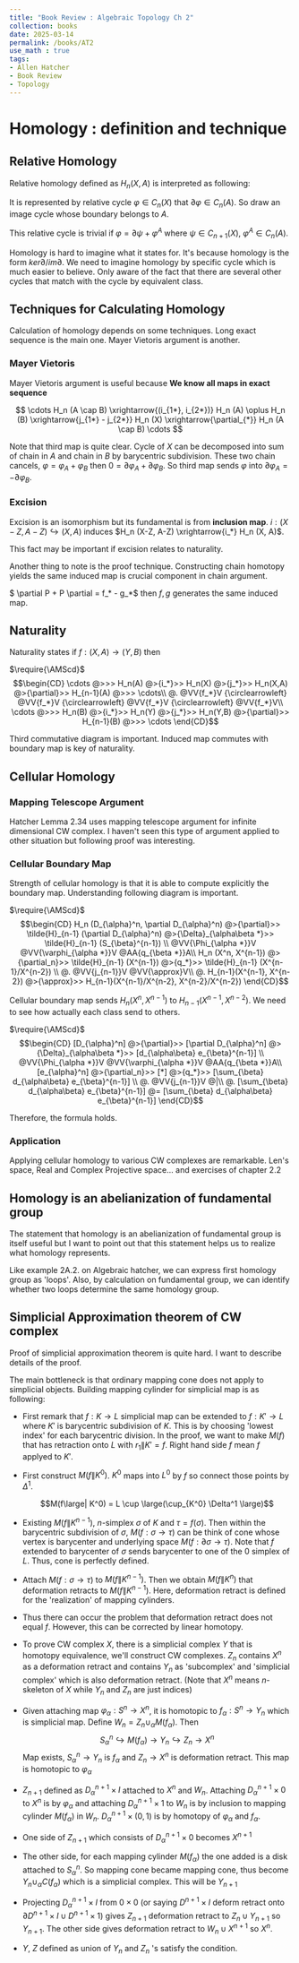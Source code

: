 ```yaml
---
title: "Book Review : Algebraic Topology Ch 2"
collection: books
date: 2025-03-14
permalink: /books/AT2
use_math : true
tags:
- Allen Hatcher
- Book Review
- Topology
---
```


# Homology : definition and technique

## Relative Homology

Relative homology defined as $H_n (X,A)$ is interpreted as following:

It is represented by relative cycle $\varphi \in C_n (X)$ that $\partial \varphi \in C_n (A)$. So draw an image cycle whose boundary belongs to $A$.

This relative cycle is trivial if $\varphi = \partial \psi + \varphi^{A}$ where $\psi \in C_{n+1} (X)$, $\varphi^{A} \in C_{n} (A)$.

Homology is hard to imagine what it states for. It's because homology is the form $ker \partial / im \partial$. We need to imagine homology by specific cycle which is much easier to believe. Only aware of the fact that there are several other cycles that match with the cycle by equivalent class.

## Techniques for Calculating Homology

Calculation of homology depends on some techniques. Long exact sequence is the main one. Mayer Vietoris argument is another.

### Mayer Vietoris

Mayer Vietoris argument is useful because **We know all maps in exact sequence**

$$ \cdots H_n (A \cap B) \xrightarrow{(i_{1*}, i_{2*})} H_n (A) \oplus H_n (B) \xrightarrow{j_{1*} - j_{2*}} H_n (X) \xrightarrow{\partial_{*}} H_n (A \cap B) \cdots $$

Note that third map is quite clear. Cycle of $X$ can be decomposed into sum of chain in $A$ and chain in $B$ by barycentric subdivision. These two chain cancels, $\varphi = \varphi_A + \varphi_B$ then $0 = \partial \varphi_A + \partial \varphi_B$. So third map sends $\varphi$ into $\partial \varphi_A = -\partial \varphi_B$.

### Excision

Excision is an isomorphism but its fundamental is from **inclusion map**.
$i : (X-Z, A-Z) \hookrightarrow (X,A)$ induces $H_n (X-Z, A-Z) \xrightarrow{i_*} H_n (X, A)$.

This fact may be important if excision relates to naturality. 

Another thing to note is the proof technique. Constructing chain homotopy yields the same induced map is crucial component in chain argument.

$ \partial P + P \partial = f_* - g_*$
then $f, g$ generates the same induced map.

## Naturality

Naturality states if $f : (X,A) \rightarrow (Y,B)$ then

$\require{\AMScd}$
$$\begin{CD}
\cdots @>>> H_n(A) @>{i_*}>> H_n(X) @>{j_*}>> H_n(X,A) @>{\partial}>> H_{n-1}(A) @>>> \cdots\\ 
@. @VV{f_*}V {\circlearrowleft} @VV{f_*}V {\circlearrowleft} @VV{f_*}V {\circlearrowleft} @VV{f_*}V\\
\cdots @>>> H_n(B) @>{i_*}>> H_n(Y) @>{j_*}>> H_n(Y,B) @>{\partial}>> H_{n-1}(B) @>>> \cdots
\end{CD}$$

Third commutative diagram is important. Induced map commutes with boundary map is key of naturality.

## Cellular Homology

### Mapping Telescope Argument

Hatcher Lemma 2.34 uses mapping telescope argument for infinite dimensional CW complex. I haven't seen this type of argument applied to other situation but following proof was interesting.

### Cellular Boundary Map

Strength of cellular homology is that it is able to compute explicitly the boundary map. Understanding following diagram is important.

$\require{\AMScd}$
$$\begin{CD}
H_n (D_{\alpha}^n, \partial D_{\alpha}^n) @>{\partial}>> \tilde{H}_{n-1} (\partial D_{\alpha}^n) @>{\Delta}_{\alpha\beta *}>> \tilde{H}_{n-1} (S_{\beta}^{n-1}) \\
@VV{\Phi_{\alpha *}}V @VV{\varphi_{\alpha *}}V @AA{q_{\beta *}}A\\
H_n (X^n, X^{n-1}) @>{\partial_n}>> \tilde{H}_{n-1} (X^{n-1}) @>{q_*}>> \tilde{H}_{n-1} (X^{n-1}/X^{n-2}) \\
@. @VV{j_{n-1}}V @VV{\approx}V\\
@. H_{n-1}(X^{n-1}, X^{n-2}) @>{\approx}>> H_{n-1}(X^{n-1}/X^{n-2}, X^{n-2}/X^{n-2})
\end{CD}$$

Cellular boundary map sends $H_n (X^n, X^{n-1})$ to $H_{n-1}(X^{n-1}, X^{n-2})$. We need to see how actually each class send to others.

$\require{\AMScd}$
$$\begin{CD}
[D_{\alpha}^n] @>{\partial}>> [\partial D_{\alpha}^n] @>{\Delta}_{\alpha\beta *}>> [d_{\alpha\beta} e_{\beta}^{n-1}] \\
@VV{\Phi_{\alpha *}}V @VV{\varphi_{\alpha *}}V @AA{q_{\beta *}}A\\
[e_{\alpha}^n] @>{\partial_n}>> [*] @>{q_*}>> [\sum_{\beta} d_{\alpha\beta} e_{\beta}^{n-1}] \\
@. @VV{j_{n-1}}V @|\\
@. [\sum_{\beta} d_{\alpha\beta} e_{\beta}^{n-1}] @= [\sum_{\beta} d_{\alpha\beta} e_{\beta}^{n-1}]
\end{CD}$$

Therefore, the formula holds.

### Application

Applying cellular homology to various CW complexes are remarkable. Len's space, Real and Complex Projective space... and exercises of chapter 2.2

## Homology is an abelianization of fundamental group

The statement that homology is an abelianization of fundamental group is itself useful but I want to point out that this statement helps us to realize what homology represents.

Like example 2A.2. on Algebraic hatcher, we can express first homology group as 'loops'. Also, by calculation on fundamental group, we can identify whether two loops determine the same homology group.

## Simplicial Approximation theorem of CW complex

Proof of simplicial approximation theorem is quite hard. I want to describe details of the proof.

The main bottleneck is that ordinary mapping cone does not apply to simplicial objects. Building mapping cylinder for simplicial map is as following:

- First remark that $f:K \rightarrow L$ simplicial map can be extended to $f:K' \rightarrow L$ where $K'$ is barycentric subdivision of $K$. This is by choosing 'lowest index' for each barycentric division. In the proof, we want to make $M(f)$ that has retraction onto $L$ with $r_1 \| K' =f$. Right hand side $f$ mean $f$ applyed to $K'$.

- First construct $M(f\|K^0)$. $K^0$ maps into $L^0$ by $f$ so connect those points by $\Delta^1$.

  $$M(f\large| K^0) = L \cup \large(\cup_{K^0} \Delta^1 \large)$$

- Existing $M(f\|K^{n-1})$, $n$-simplex $\sigma$ of $K$ and $\tau = f(\sigma)$. Then within the barycentric subdivision of $\sigma$, $M(f:\sigma \rightarrow \tau)$ can be think of cone whose vertex is barycenter and underlying space $M(f:\partial \sigma \rightarrow \tau)$. Note that $f$ extended to barycenter of $\sigma$ sends barycenter to one of the 0 simplex of $L$. Thus, cone is perfectly defined.

- Attach $M(f:\sigma \rightarrow \tau)$ to $M(f\|K^{n-1})$. Then we obtain $M(f\|K^n)$ that deformation retracts to $M(f\|K^{n-1})$. Here, deformation retract is defined for the 'realization' of mapping cylinders.

- Thus there can occur the problem that deformation retract does not equal $f$. However, this can be corrected by linear homotopy.

- To prove CW complex $X$, there is a simplicial complex $Y$ that is homotopy equivalence, we'll construct CW complexes. $Z_n$ contains $X^n$ as a deformation retract and contains $Y_n$ as 'subcomplex' and 'simplicial complex' which is also deformation retract. (Note that $X^n$ means $n$-skeleton of $X$ while $Y_n$ and $Z_n$ are just indices)

- Given attaching map $\varphi_{\alpha} : S^n \rightarrow X^n$, it is homotopic to $f_{\alpha} : S^n \rightarrow Y_n$ which is simplicial map. Define $W_n = Z_n \cup_{\alpha} M(f_{\alpha})$. Then
  $$ S_{\alpha}^n \hookrightarrow M(f_{\alpha}) \rightarrow Y_n \hookrightarrow Z_n \rightarrow X^n$$
Map exists, $S_{\alpha}^n \rightarrow Y_n$ is $f_{\alpha}$ and $Z_n \rightarrow X^n$ is deformation retract. This map is homotopic to $\varphi_{\alpha}$

- $Z_{n+1}$ defined as $D_{\alpha}^{n+1} \times I$ attached to $X^n$ and $W_n$. Attaching $D_{\alpha}^{n+1} \times 0$ to $X^n$ is by $\varphi_{\alpha}$ and attaching $D_{\alpha}^{n+1} \times 1$ to $W_n$ is by inclusion to mapping cylinder $M(f_{\alpha})$ in $W_n$. $D_{\alpha}^{n+1} \times (0,1)$ is by homotopy of $\varphi_{\alpha}$ and $f_{\alpha}$.

- One side of $Z_{n+1}$ which consists of $D_{\alpha}^{n+1} \times 0$ becomes $X^{n+1}$

- The other side, for each mapping cylinder $M(f_{\alpha})$ the one added is a disk attached to $S_{\alpha}^n$. So mapping cone became mapping cone, thus become $Y_n \cup_{\alpha} C(f_{\alpha})$ which is a simplicial complex. This will be $Y_{n+1}$

- Projecting $D_{\alpha}^{n+1} \times I$ from $0 \times 0$ (or saying $D^{n+1}\times I$ deform retract onto $\partial D^{n+1} \times I \cup D^{n+1} \times 1$) gives $Z_{n+1}$ deformation retract to $Z_n \cup Y_{n+1}$ so $Y_{n+1}$. The other side gives deformation retract to $W_n \cup X^{n+1}$ so $X^n$.

- $Y$, $Z$ defined as union of $Y_n$ and $Z_n$ 's satisfy the condition.

